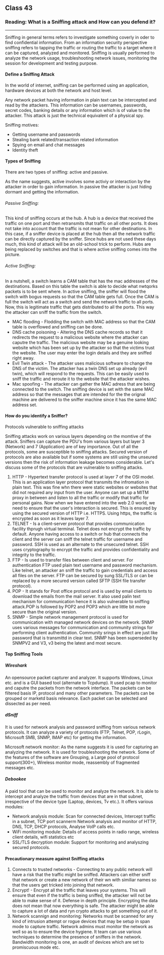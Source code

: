 ## Class 43

### Reading: What is a Sniffing attack and How can you defend it?

------

Sniffing in general terms refers to investigate something coverly in oder to find confidential information. From an information security perspective sniffing refers to tapping the traffic or routing the traffic to a target where it can be captured, analyzed and monitored. Sniffing is usually performed to analyze the network usage, troubleshooting network issues, monitoring the session for development and testing purpose.

#### Define a Sniffing Attack

In the world of internet, sniffing can be performed using an application, hardware devices at both the network and host level.

Any network packet having information in plain text can be intercepted and read by the attackers. This information can be usernames, passwords, secret codes, banking details or any information which is of value to the attacker. This attack is just the technical equivalent of a physical spy.

Sniffing motives:

+ Getting username and passwords
+ Stealing bank related/transaction related information
+ Spying on email and chat messages
+ Identity theft

#### Types of Sniffing

There are two types of sniffing: active and passive.

As the name suggests, active involves some activiy or interaction by the attacker in order to gain information. In passive the attacker is just hiding dormant and getting the information.

###### Passive Sniffing:

This kind of sniffing occurs at the hub. A hub is a device that received the traffic on one port and then retransmits that traffic on all other ports. It does not take into account that the traffic is not mean for other destinations. In this case, if a sniffer device is placed at the hub then all the network traffic can be directly captured by the sniffer. Since hubs are not used these days much, this kind of attack will be an old-school trick to perform. Hubs are being replaced by switches and that is where active sniffing comes into the picture.

###### Active Sniffing:

In a nutshell, a switch learns a CAM table that has the mac addresses of the destinations. Based on this table the switch is able to decide what nwtqorks packets is to be sent where. In active sniffing, the sniffer will flood the switch with bogus requests so that the CAM table gets full. Once the CAM is full the switch will act as a switch and send the network traffic to all ports. Now, this is legitimate traffic that gets distributed to all the ports. This way the attacker can sniff the traffic from the switch.

+ MAC flooding - Flodding the switch with MAC address so that the CAM table is overflowed and sniffing can be done.
+ DNS cache poisoning - Altering the DNS cache records so that it redirects the request to a malicious website where the attacker can caputre the traffic. The malicious website may be a genuine looking website which has been set up by the attacker so that the victims trust the website. The user may enter the login details and they are sniffed right away.
+ Evil Twin attack - The attacker uses malicious software to change the DNS of the victim.  The attacker has a twin DNS set up already (evil twin), which will respond to the requests. This can be easily used to sniff the traffic and reroute it to the website that the attacker wishes.
+ Mac spoofing - The attacker can gather the MAC adress that are being connected to the switch. The sniffing device is set with the same MAC address so that the messages that are intended for the the orignal machine are delivered to the sniffer machine since it has the same MAC address set.

#### How do you identify a Sniffer?

Protocols vulnerable to sniffing attacks

Sniffing attacks work on various layers depending on the momtive of the attack. Sniffers can capture the PDU's from various layers but layer 3 (Network) and 7 (Application) are of key importance. Out of all the protocols, some are susceptible to sniffing attacks. Secured version of protocols are also available but if some systems are still using the unseured versions then the risk of information leakage becomes considerable. Let's discuss some of the protocols that are vulnerable to sniffing attacks.

1. HTTP - Hypertext transfer protocol is used at layer 7 of the OSI model. This is an application layer protocol that transmits the infromation in plain text. This was fine whn there were static websites or websites that did not required any input from the user. Anyone can set up a MITM proxy in between and listen to all the traffic or modify that traffic for personal gains. Now when we have entered into the web 2.0 world, we need to ensure that the user's interaction is secured. This is ensured by using the secured version of HTTP i.e. HTTPS. Using https, the traffic is encrypted as soon as it leaves layer 7.
2. TELNET - Is a client-server protocol that provides communication facility thprugh virtual terminal. Telnet does not encrypt the traffic by default. Anyone having access to a switch or hub that connects the client and the server can sniff the telnet traffic for username and password. SSH is used as an alternate to the unsecured telnet. SSH uses cryptography to encrypt the traffic and provides confidentiality and integrity to the traffic.
3. FTP - Is used to transfer files between client and server. For authentication FTP used plain text username and password mechanism. Like telnet, an attacker an sniff the traffic to gain credentials and access all files on the server. FTP can be secured by sung SSL/TLS or can be replaced by a more secured version called SFTP (SSH file transfer protocol).
4. POP - It stands for Post office protocol and is used by email clients to download the emails from the mail server. It also used palin text mechanism for communication hence it is also vulnerable to sniffing attack.POP is followed by POP2 and POP3 which are little bit more secure than the original version.
5. SNMP - Simple network management protocol is used for communication with managed network devices on the network. SNMP uses various messages for communication and community strings for performing client authentication. Community srings in effect are just like password that is transmittd in clear text. SNMP has been superseded by SNMPV2 and V3, v3 being the latest and most secure.

#### Top Sniffing Tools

##### Wireshark

An opensource packet capturer and analyzer. It supports Windows, Linux etc. and is a GUI based tool (alternate to Tcpdump). It used pcap to monitor and caputre the packets from the network interface. The packets can be filtered basis IP, protocol and many other parameters. The packets can be grouped or marketd basis relevance. Each packet can be selected and dissected as per need.

##### dSniff

It is used for network analysis and password sniffing from various network protocols. It can analyze a variety of protocols (FTP, Telnet, POP, rLogin, Microsoft SMB, SNMP, IMAP etc) for getting the information.

Microsoft network monitor: As the name suggests it is used for capturing an analyzing the network. It is used for troubleshooting the network. Some of the features of the software are Grouping, a Large pool of protocol support(300+), Wireless monitor mode, reassembly of fragmented messages etc.

##### Debookee

A paid tool that can be used to monitor and analyze the network. It is able to intercept and analyze the traffic from devices that are in that subnet, irrespective of the device type (Laptop, devices, Tv etc.). It offers various modules:

+ Network analysis module: Scan for connected devices, Intercept traffic in a subnet, TCP port scannerm Network analysis and monitor of HTTP, DNS, TCP, DHCP protocols, Analyse VoIP calls etc.
+ WiFi monitoring module: Details of access points in radio range, wireless client details, wifi statistics etc
+ SSL/TLS decryption module: Support for monitoring and analyszing secured protocols.

#### Precautionary measure against Sniffing attacks

1. Connects to trusted networks - Connecting to any public network will have a risk that the traffic might be sniffed. Attackers can either sniff that network or create a new network of their wn with similiar names so that the users get tricked into joining that network.
2. Encrypt! - Encrypt all the traffic that leaves your systems. This will ensure that even if the traffic is being sniffed, the attacker will not be able to make sense of it. Defense in depth principle. Encrypting the data does not mean that now everything is safe. The attacker might be able to capture a lot of data and ryn crypto attacks to get something out of it.
3. Network scannign and monitoring: Networks must be scanned for any kind of intrusion attempt or rogue devices that may be setup in span mode to capture traffic. Network admins must monitor the network as well so as to ensure the device hygiene. It team can use various techniques to determine the presence of sniffers in the network. Bandwidth monitoring is one, an audit of devices which are set to promiscuous mode etc.